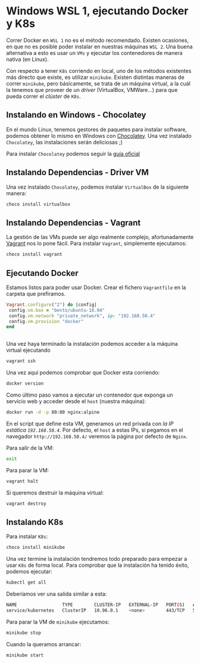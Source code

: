 # Windows WSL 1, ejecutando Docker y K8s
 
Correr Docker en `WSL 1` no es el método recomendado. Existen ocasiones, en que no es posible poder instalar en nuestras máquinas `WSL 2`. Una buena alternativa a esto es usar un `VMs` y ejecutar los contenedores de manera nativa (en Linux).
 
Con respecto a tener `K8s` corriendo en local, uno de los métodos existentes más directo que existe, es utilizar `minikube`. Existen distintas maneras de correr `minikube`, pero básicamente, se trata de un máquina virtual, a la cuál la tenemos que proveer de un *driver* (VirtualBox, VMWare...) para que pueda correr el *clúster* de `K8s`. 
 
## Instalando en Windows - Chocolatey
 
En el mundo Linux, tenemos gestores de paquetes para instalar software, podemos obtener lo mismo en Windows con [Chocolatey](https://chocolatey.org/). Una vez instalado `Chocolatey`, las instalaciones serán deliciosas ;)
 
Para instalar `Chocolatey` podemos seguir la [guía oficial](https://chocolatey.org/install)
 
## Instalando Dependencias - Driver VM
 
Una vez instalado `Chocolatey`, podemos instalar `VirtualBox` de la siguiente manera:
 
```bash
choco install virtualbox
```
 
## Instalando Dependencias - Vagrant
 
La gestión de las VMs puede ser algo realmente complejo, afortunadamente [Vagrant](https://www.vagrantup.com/) nos lo pone fácil. Para instalar `Vagrant`, simplemente ejecutamos:
 
```bash
choco install vagrant
```
 
## Ejecutando Docker
 
Estamos listos para poder usar Docker. Crear el fichero `Vagrantfile` en la carpeta que prefiramos.
 
```ruby
Vagrant.configure("2") do |config|
 config.vm.box = "bento/ubuntu-18.04"
 config.vm.network "private_network", ip: "192.168.50.4"
 config.vm.provision "docker"
end
 
```
 
Una vez haya terminado la instalación podemos acceder a la máquina virtual ejecutando
 
```bash
vagrant ssh
```
 
Una vez aquí podemos comprobar que Docker esta corriendo:
 
```bash
docker version
```
 
Como último paso vamos a ejecutar un contenedor que exponga un servicio web y acceder desde el `host` (nuestra máquina):
 
```bash
docker run -d -p 80:80 nginx:alpine
```
 
En el script que define esta VM, generamos un red privada con *la IP estática `192.168.50.4`*. Por defecto, el `host` a estas IPs, si pegamos en el navegador `http://192.168.50.4/` veremos la página por defecto de `Nginx`. 
 
Para salir de la VM:
 
```bash
exit
```
 
Para parar la VM:
 
```bash
vagrant halt
```
 
Si queremos destruir la máquina virtual:
 
```bash
vagrant destroy
```
 
## Instalando K8s
 
Para instalar `K8s`:
 
```bash
choco install minikube
```
 
Una vez termine la instalación tendremos todo preparado para empezar a usar `K8s` de forma local. Para comprobar que la instalación ha tenido éxito, podemos ejecutar:
 
```bash
kubectl get all
```
 
Deberíamos ver una salida similar a esta:
 
```bash
NAME                 TYPE        CLUSTER-IP   EXTERNAL-IP   PORT(S)   AGE
service/kubernetes   ClusterIP   10.96.0.1    <none>        443/TCP   59s
```
 
Para parar la VM de `minikube` ejecutamos:
 
```bash
minikube stop
```
 
Cuando la queramos arrancar:
 
```bash
minikube start
```
